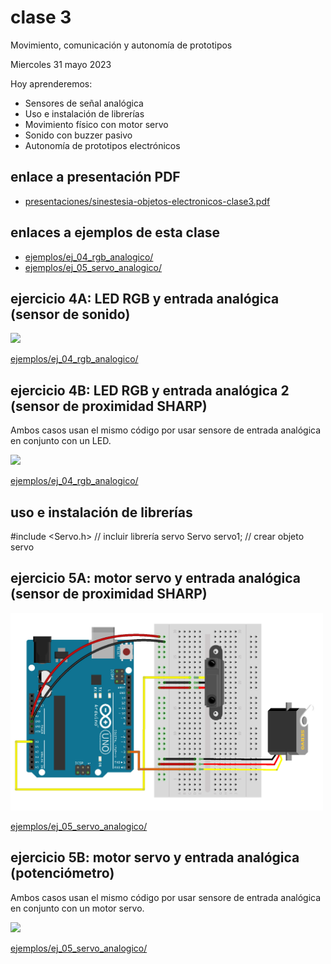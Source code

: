 # clase 3

Movimiento, comunicación y autonomía de prototipos

Miercoles 31 mayo 2023

Hoy aprenderemos:

- Sensores de señal analógica
- Uso e instalación de librerías
- Movimiento físico con motor servo
- Sonido con buzzer pasivo
- Autonomía de prototipos electrónicos

## enlace a presentación PDF
- [presentaciones/sinestesia-objetos-electronicos-clase3.pdf](./presentaciones/sinestesia-objetos-electronicos-clase3.pdf)

## enlaces a ejemplos de esta clase

- [ejemplos/ej_04_rgb_analogico/](./ejemplos/ej_04_rgb_analogico/)
- [ejemplos/ej_05_servo_analogico/](./ejemplos/ej_05_servo_analogico/)

## ejercicio 4A: LED RGB y entrada analógica (sensor de sonido)

<img src="media/ej_04_rgb_analogico_sonido.jpg" width="500">

[ejemplos/ej_04_rgb_analogico/](./ejemplos/ej_04_rgb_analogico/)

## ejercicio 4B: LED RGB y entrada analógica 2 (sensor de proximidad SHARP)

Ambos casos usan el mismo código por usar sensore de entrada analógica en conjunto con un LED.

<img src="media/ej_05_rgb_sharp.jpg" width="500">

[ejemplos/ej_04_rgb_analogico/](./ejemplos/ej_04_rgb_analogico/)

## uso e instalación de librerías

#include <Servo.h>   // incluir librería servo
Servo servo1;        // crear objeto servo

## ejercicio 5A: motor servo y entrada analógica (sensor de proximidad SHARP)

<img src="media/ej_06_servo_sharp.jpg" width="500">

[ejemplos/ej_05_servo_analogico/](./ejemplos/ej_05_servo_analogico/)

## ejercicio 5B: motor servo y entrada analógica (potenciómetro)

Ambos casos usan el mismo código por usar sensore de entrada analógica en conjunto con un motor servo.

<img src="media/ej_07_servo_analogico.jpg" width="500">

[ejemplos/ej_05_servo_analogico/](./ejemplos/ej_05_servo_analogico/)
